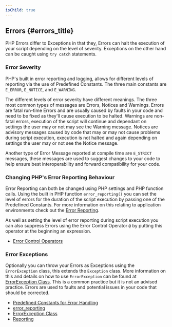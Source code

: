```yaml
--- 
isChild: true 
---
```


## Errors {#errors_title}

PHP Errors differ to Exceptions in that they, Errors can halt the execution of your script depending on the level of severity. Exceptions on the other hand can be caught using `try catch` statements.

### Error Severity

PHP's built in error reporting and logging, allows for different levels of reporting via the use of Predefined Constants. The three main constants are `E_ERROR`, `E_NOTICE`, and `E_WARNING`.

The different levels of error severity have different meanings. The three most common types of messages are Errors, Notices and Warnings. Errors are fatal run-time Errors and are usually caused by faults in your code and need to be fixed as they'll cause execution to be halted. Warnings are non-fatal errors, execution of the script will continue and dependant on settings the user may or not may see the Warning message. Notices are advisory messages caused by code that may or may not cause problems during script execution, execution is not halted and again depending on settings the user may or not see the Notice message.

Another type of Error Message reported at compile time are `E_STRICT` messages, these messages are used to suggest
changes to your code to help ensure best interoperability and forward compatibility for your code.

### Changing PHP's Error Reporting Behaviour

Error Reporting can both be changed using PHP settings and PHP function calls. Using the built in PHP function `error_reporting()` you can set the level of errors for the duration of the script execution by passing one of the Predefined Constants. For more information on this relating to application environments check out the [Error Reporting][errorreport].

As well as setting the level of error reporting during script execution you can also suppress Errors using the Error Control Operator `@` by putting this operator at the beginning an expression. 

* [Error Control Operators](http://php.net/manual/en/language.operators.errorcontrol.php)

### Error Exceptions

Optionally you can throw your Errors as Exceptions using the `ErrorException` class, this extends the `Exception` class. More information on this and details on how to use `ErrorException` can be found at [ErrorException Class][errorexception]. This is a common practice but it is not an advised practice. Errors are used to faults and potential issues in your code that should be corrected.

* [Predefined Constants for Error Handling](http://www.php.net/manual/en/errorfunc.constants.php)
* [error_reporting](http://www.php.net/manual/en/function.error-reporting.php)
* [ErrorException Class][errorexception]
* [Reporting][errorreport]

[errorexception]: http://php.net/manual/en/class.errorexception.php
[errorreport]: /#error_reporting
